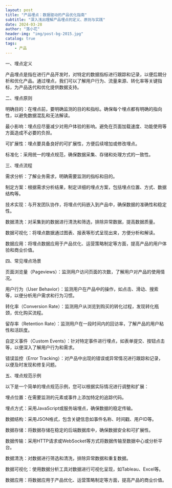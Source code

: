 ```yaml
---
layout: post
title: "产品埋点：数据驱动的产品优化指南"
subtitle: "深入浅出理解产品埋点的定义、原则与实践"
date: 2024-03-28
author: "落小花"
header-img: "img/post-bg-2015.jpg"
catalog: true
tags:
    - 产品
---
```


一、埋点定义

产品埋点是指在进行产品开发时，对特定的数据指标进行跟踪和记录，以便后期分析和优化产品。通过埋点，我们可以了解用户行为、流量来源、转化率等关键指标，为产品迭代和优化提供数据支持。

二、埋点原则

明确目的：在埋点前，要明确监测的目的和指标。确保每个埋点都有明确的指向性，以避免数据混乱和无法解读。

最小影响：埋点应尽量减少对用户体验的影响。避免在页面加载速度、功能使用等方面造成不必要的负担。

可扩展性：埋点要具备良好的可扩展性，方便后续增加或修改埋点。

标准化：采用统一的埋点规范，确保数据采集、存储和处理方式的一致性。

三、埋点流程

需求分析：了解业务需求，明确需要监测的指标和目的。

制定方案：根据需求分析结果，制定详细的埋点方案，包括埋点位置、方式、数据结构等。

技术实现：与开发团队协作，将埋点代码嵌入到产品中，确保数据的准确性和稳定性。

数据清洗：对采集到的数据进行清洗和筛选，排除异常数据，提高数据质量。

数据可视化：将埋点数据通过图表、报表等形式呈现出来，方便分析和解读。

数据应用：将埋点数据应用于产品优化、运营策略制定等方面，提高产品的用户体验和商业价值。

四、常见埋点场景

页面浏览量（Pageviews）：监测用户访问页面的次数，了解用户对产品的使用情况。

用户行为（User Behavior）：监测用户在产品中的操作，如点击、滑动、搜索等，以便分析用户需求和行为习惯。

转化率（Conversion Rate）：监测用户从浏览到购买的转化过程，发现转化瓶颈，优化购买流程。

留存率（Retention Rate）：监测用户在一段时间内的回访率，了解产品的用户粘性和活跃度。

自定义事件（Custom Events）：针对特定事件进行埋点，如表单提交、按钮点击等，以便深入了解用户行为和需求。

错误监控（Error Tracking）：对产品中出现的错误或异常情况进行跟踪和记录，以便及时发现和修复问题。

五、埋点规范示例

以下是一个简单的埋点规范示例，您可以根据实际情况进行调整和扩展：

埋点位置：在需要监测的元素或事件上添加特定的追踪代码。

埋点方式：采用JavaScript或服务端埋点，确保数据的稳定传输。

数据结构：采用JSON格式，包含关键信息如事件名称、时间戳、用户ID等。

数据存储：将数据存储在稳定的后端数据库中，确保数据安全和可扩展性。

数据传输：采用HTTP请求或WebSocket等方式将数据传输至数据中心或分析平台。

数据清洗：对数据进行筛选和清洗，排除异常数据和重复数据。

数据可视化：使用数据分析工具对数据进行可视化呈现，如Tableau、Excel等。

数据应用：将数据应用于产品优化、运营策略制定等方面，提高产品的商业价值。 